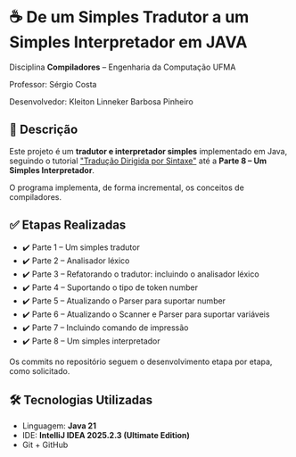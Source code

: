 # ☕ De um Simples Tradutor a um Simples Interpretador em JAVA


Disciplina **Compiladores** – Engenharia da Computação UFMA 

Professor: Sérgio Costa 

Desenvolvedor: Kleiton Linneker Barbosa Pinheiro 

## 📘 Descrição

Este projeto é um **tradutor e interpretador simples** implementado em Java, seguindo o tutorial ["Tradução Dirigida por Sintaxe"](https://profsergiocosta.notion.site/Tradu-o-dirigida-por-sintaxe-bc590c67d8234f81bee5cfdb505f2dd1) até a **Parte 8 – Um Simples Interpretador**.

O programa implementa, de forma incremental, os conceitos de compiladores.

## ✅ Etapas Realizadas

- ✔️ Parte 1 – Um simples tradutor
- ✔️ Parte 2 – Analisador léxico
- ✔️ Parte 3 – Refatorando o tradutor: incluindo o analisador léxico
- ✔️ Parte 4 – Suportando o tipo de token number  
- ✔️ Parte 5 – Atualizando o Parser para suportar number  
- ✔️ Parte 6 – Atualizando o Scanner e Parser para suportar variáveis  
- ✔️ Parte 7 – Incluindo comando de impressão
- ✔️ Parte 8 – Um simples interpretador

Os commits no repositório seguem o desenvolvimento etapa por etapa, como solicitado.

## 🛠️ Tecnologias Utilizadas

- Linguagem: **Java 21**
- IDE: **IntelliJ IDEA 2025.2.3 (Ultimate Edition)**
- Git + GitHub



